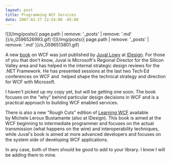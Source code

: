 ```yaml
---
layout: post
title: Programming WCF Services
date: 2007-02-27 22:54:00 -05:00
---
```


![](/img/posts{{ page.path | remove: '_posts' | remove: '.md' }}/o_0596526993.gif) ![](/img/posts{{ page.path | remove: '_posts' | remove: '.md' }}/o_0596513801.gif)

A new [book](http://amzn.to/28JP1H3) on WCF was just published by [Juval Lowy](http://www.idesign.net/idesign/DesktopDefault.aspx?tabindex=3&tabid=5) at [IDesign](http://www.idesign.net/). For those of you that don't know, Juval is Microsoft's Regional Director for the Silicon Valley area and has helped in the internal strategic design reviews for the .NET Framework. He has presented sessions at the last two Tech·Ed conferences on WCF and  helped shape the technical strategy and direction for WCF with Microsoft.

I haven't picked up my copy yet, but will be getting one soon. The book focuses on the "why" behind particular design decisions in WCF and is a practical approach to building WCF enabled services.

There is also a new "Rough Cuts" edition of [Learning WCF](http://www.oreilly.com/catalog/9780596101626/) available by Michele Leroux Bustamante (also at IDesign). This book is aimed at the WCF beginning to intermediate programmer and focuses on the actual transmission (what happens on the wire) and interoperability techniques, while Juval's book is aimed at more advanced developers and focuses on the system side of developing WCF applications.

In any case, both of them should be good to add to your library. I know I will be adding them to mine.
